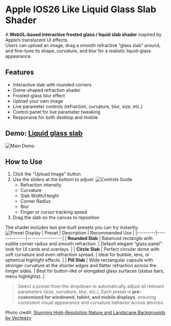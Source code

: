 # Apple IOS26 Like Liquid Glass Slab Shader

A **WebGL-based interactive frosted glass / liquid slab shader** inspired by Apple’s translucent UI effects.  
Users can upload an image, drag a smooth refractive “glass slab” around, and fine-tune its shape, curvature, and blur for a realistic liquid-glass appearance.

## Features
- Interactive slab with rounded corners
- Dome-shaped refraction shader
- Frosted-glass blur effect 
- Upload your own image
- Live parameter controls (refraction, curvature, blur, size, etc.)
- Control panel for live parameter tweaking
- Responsive for both desktop and mobile

## Demo: [Liquid glass slab](https://anurodh1122.github.io/LiquidGlassSlab/)
![Main Demo](./assets/demo.gif)

## How to Use
1. Click the "Upload Image" button
2. Use the sliders at the bottom to adjust:
   ![Controls Guide](./assets/controls.gif)
   - Refraction intensity
   - Curvature
   - Slab Width/Height
   - Corner Radius
   - Blur
   - Finger or cursor tracking speed
3. Drag the slab on the canvas to reposition

The shader includes two pre-built presets you can try instantly:
![Preset Display](./assets/preset.gif)
| Preset | Description | Recommended Use |
|---------|--------------|-----------------|
| **Rounded Slab** | Balanced rectangle with subtle corner radius and smooth refraction. | Default elegant “glass panel” look for UI cards and overlays. |
| **Circle Slab** | Perfect circular dome with soft curvature and even refraction spread. | Ideal for bubble, lens, or spherical highlight effects. |
| **Pill Slab** | Wide rectangular capsule with stronger curvature at the shorter edges and flatter refraction across the longer sides. | Best for button-like or elongated glass surfaces (status bars, menu highlights). |
> Select a preset from the dropdown to automatically adjust all relevant parameters (size, curvature, blur, etc.).
> Each preset is **pre-customized for windowed, tablet, and mobile displays**, ensuring consistent visual appearance and curvature behavior across devices.

Photo credit: [Stunning High-Resolution Nature and Landscape Backgrounds by Vecteezy](https://www.vecteezy.com/photo/49547663-stunning-high-resolution-nature-and-landscape-backgrounds-breathtaking-scenery-in-hd)

